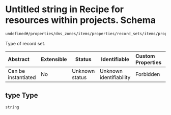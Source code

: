 # Untitled string in Recipe for resources within projects. Schema

```txt
undefined#/properties/dns_zones/items/properties/record_sets/items/properties/type
```

Type of record set.


| Abstract            | Extensible | Status         | Identifiable            | Custom Properties | Additional Properties | Access Restrictions | Defined In                                                              |
| :------------------ | ---------- | -------------- | ----------------------- | :---------------- | --------------------- | ------------------- | ----------------------------------------------------------------------- |
| Can be instantiated | No         | Unknown status | Unknown identifiability | Forbidden         | Allowed               | none                | [resources.schema.json\*](resources.schema.json "open original schema") |

## type Type

`string`
